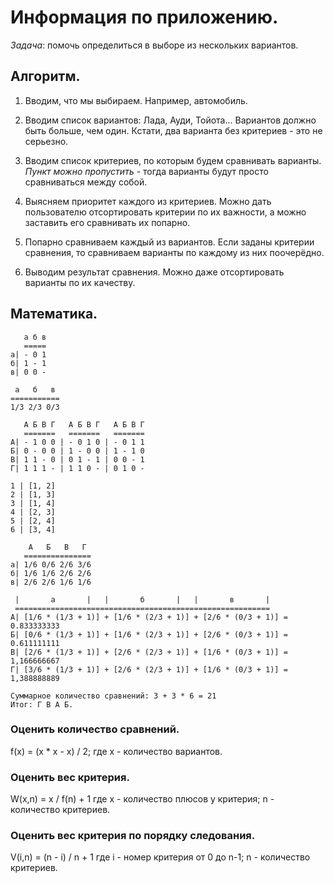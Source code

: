 # Информация по приложению.

_Задача_: помочь определиться в выборе из нескольких вариантов.

## Алгоритм.

1. Вводим, что мы выбираем. Например, автомобиль.

2. Вводим список вариантов: Лада, Ауди, Тойота... Вариантов должно быть больше, чем один. Кстати, два варианта без критериев - это не серьезно.

3. Вводим список критериев, по которым будем сравнивать варианты. _Пункт можно пропустить_ - тогда варианты будут просто сравниваться между собой.

4. Выясняем приоритет каждого из критериев. Можно дать пользователю отсортировать критерии по их важности, а можно заставить его сравнивать их попарно.

5. Попарно сравниваем каждый из вариантов. Если заданы критерии сравнения, то сравниваем варианты по каждому из них поочерёдно.

6. Выводим результат сравнения. Можно даже отсортировать варианты по их качеству.

## Математика.

	   а б в
	   =====
	а| - 0 1
	б| 1 - 1
	в| 0 0 -
	 
	 а   б   в
	===========
	1/3 2/3 0/3

	   А Б В Г   А Б В Г   А Б В Г
	   =======   =======   =======
	А| - 1 0 0 | - 0 1 0 | - 0 1 1
	Б| 0 - 0 0 | 1 - 0 0 | 1 - 1 0
	В| 1 1 - 0 | 0 1 - 1 | 0 0 - 1
	Г| 1 1 1 - | 1 1 0 - | 0 1 0 -

	1 | [1, 2]
	2 | [1, 3]
	3 | [1, 4]
	4 | [2, 3]
	5 | [2, 4]
	6 | [3, 4]
  
	    А   Б   В   Г
	   ===============
	а| 1/6 0/6 2/6 3/6
	б| 1/6 1/6 2/6 2/6
	в| 2/6 2/6 1/6 1/6
     
     |       a       |   |       б       |   |       в       |
     =========================================================
	А| [1/6 * (1/3 + 1)] + [1/6 * (2/3 + 1)] + [2/6 * (0/3 + 1)] = 0.833333333
	Б| [0/6 * (1/3 + 1)] + [1/6 * (2/3 + 1)] + [2/6 * (0/3 + 1)] = 0.611111111
	В| [2/6 * (1/3 + 1)] + [2/6 * (2/3 + 1)] + [1/6 * (0/3 + 1)] = 1,166666667
	Г| [3/6 * (1/3 + 1)] + [2/6 * (2/3 + 1)] + [1/6 * (0/3 + 1)] = 1,388888889

	Суммарное количество сравнений: 3 + 3 * 6 = 21
	Итог: Г В А Б.

### Оценить количество сравнений.

f(x) = (x * x - x) / 2;
где x - количество вариантов.

### Оценить вес критерия.

W(x,n) = x / f(n) + 1
где x - количество плюсов у критерия; n - количество критериев.

### Оценить вес критерия по порядку следования.

V(i,n) = (n - i) / n + 1
где i - номер критерия от 0 до n-1; n - количество критериев.